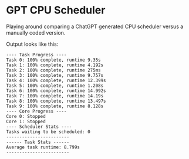 # GPT CPU Scheduler

Playing around comparing a ChatGPT generated CPU scheduler versus a manually coded version.

Output looks like this:

```
---- Task Progress ----
Task 0: 100% complete, runtime 9.35s
Task 1: 100% complete, runtime 4.192s
Task 2: 100% complete, runtime 275ms
Task 3: 100% complete, runtime 9.757s
Task 4: 100% complete, runtime 12.399s
Task 5: 100% complete, runtime 1.208s
Task 6: 100% complete, runtime 14.992s
Task 7: 100% complete, runtime 14.19s
Task 8: 100% complete, runtime 13.497s
Task 9: 100% complete, runtime 8.128s
---- Core Progress ----
Core 0: Stopped
Core 1: Stopped
---- Scheduler Stats ----
Tasks waiting to be scheduled: 0
------------------------
------ Task Stats ------
Average task runtime: 8.799s
------------------------
```
